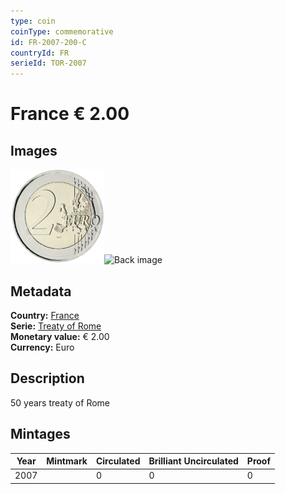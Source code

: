 ```yaml
---
type: coin
coinType: commemorative
id: FR-2007-200-C
countryId: FR
serieId: TOR-2007
---
```


# France € 2.00

## Images

<img src="../../Images/common-2007-200.png" height="150" alt="Front image"><img src="Images/FR-2007-200-000.png" height="150" alt="Back image">

## Metadata

**Country:** [France](../../Countries/France/index.md)\
**Serie:** [Treaty of Rome](index.md)\
**Monetary value:** € 2.00\
**Currency:** Euro

## Description
50 years treaty of Rome

## Mintages

| Year | Mintmark | Circulated | Brilliant Uncirculated | Proof |
| ---- | -------- | ---------- | ---------------------- | ----- |
| 2007 |  | 0| 0 | 0 |
